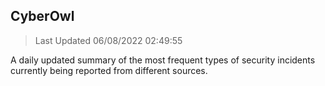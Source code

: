 ## CyberOwl 
> Last Updated 06/08/2022 02:49:55 


A daily updated summary of the most frequent types of security incidents currently being reported from different sources.

